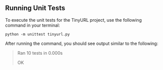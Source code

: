 ## Running Unit Tests

To execute the unit tests for the TinyURL project, use the following command in your terminal:

`python -m unittest tinyurl.py`

After running the command, you should see output similar to the following:

> Ran 10 tests in 0.000s
> 
> OK
